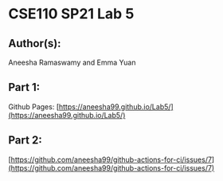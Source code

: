 # CSE110 SP21 Lab 5

## Author(s):
Aneesha Ramaswamy and Emma Yuan

## Part 1:
Github Pages: [https://aneesha99.github.io/Lab5/](https://aneesha99.github.io/Lab5/)

## Part 2:

[https://github.com/aneesha99/github-actions-for-ci/issues/7](https://github.com/aneesha99/github-actions-for-ci/issues/7)
